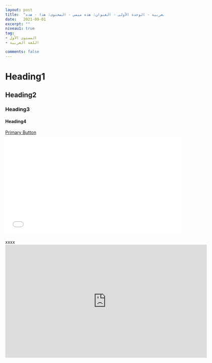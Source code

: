 ```yaml
---
layout: post
title:  "المستوى الأول - مادة اللغة العربية - الوحدة الأولى - العنوان: هذه ميمي - المحتوى: هذا - هذه"
date:   2021-09-01
excerpt: ""
niveau1: true
tag:
- المستوى الأول 
- اللغة العربية

comments: false
---
```

# Heading1

## Heading2

### Heading3

#### Heading4
<div markdown="0"><a href="#" class="btn">Primary Button</a></div>

<div class="hytPlayerWrapOuter" markdown="0"><div class="hytPlayerWrap" markdown="0">
<iframe width="560" height="315" src="//www.youtube.com/embed/SU3kYxJmWuQ?rel=0&enablejsapi=1" allowfullscreen frameborder="0"> </iframe>
	</div></div> 
<br>xxxx
<div class="hytPlayerWrapOuter" markdown="1"><div class="hytPlayerWrap" markdown="0"> <iframe width="640" height="360" src="https://www.youtube.com/embed/s1cfMnh0f00?rel=0&enablejsapi=1" frameborder="0" ></iframe></div></div> 

